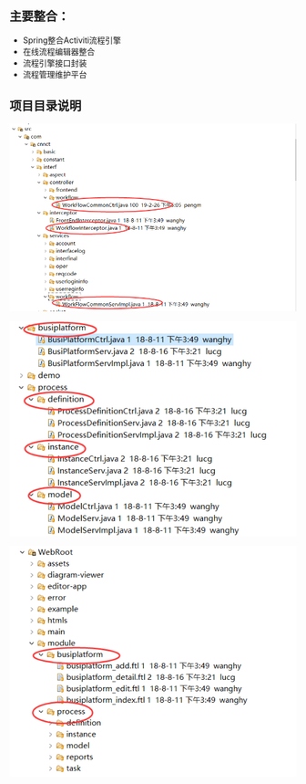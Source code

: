 ## 主要整合：

* Spring整合Activiti流程引擎
* 在线流程编辑器整合
* 流程引擎接口封装
* 流程管理维护平台

## 项目目录说明

![](/assets/activiti_dir_01.png)

![](/assets/activiti_dir_02.png)

![](/assets/activiti_dir_03.png)






